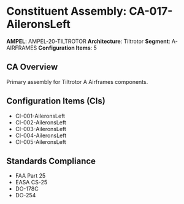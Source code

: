 # Constituent Assembly: CA-017-AileronsLeft

**AMPEL**: AMPEL-20-TILTROTOR
**Architecture**: Tiltrotor
**Segment**: A-AIRFRAMES
**Configuration Items**: 5

## CA Overview
Primary assembly for Tiltrotor A Airframes components.

## Configuration Items (CIs)
- CI-001-AileronsLeft
- CI-002-AileronsLeft
- CI-003-AileronsLeft
- CI-004-AileronsLeft
- CI-005-AileronsLeft

## Standards Compliance
- FAA Part 25
- EASA CS-25
- DO-178C
- DO-254
